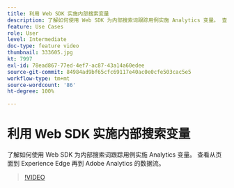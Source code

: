 ```yaml
---
title: 利用 Web SDK 实施内部搜索变量
description: 了解如何使用 Web SDK 为内部搜索词跟踪用例实施 Analytics 变量。 查看从页面到 Experience Edge 再到 Adobe Analytics 的数据流。
feature: Use Cases
role: User
level: Intermediate
doc-type: feature video
thumbnail: 333605.jpg
kt: 7997
exl-id: 78ead867-77ed-4ef7-ac87-43a14a60edee
source-git-commit: 84984ad9bf65cfc69117e40ac0e0cfe503cac5e5
workflow-type: tm+mt
source-wordcount: '86'
ht-degree: 100%

---
```


# 利用 Web SDK 实施内部搜索变量

了解如何使用 Web SDK 为内部搜索词跟踪用例实施 Analytics 变量。 查看从页面到 Experience Edge 再到 Adobe Analytics 的数据流。

>[!VIDEO](https://video.tv.adobe.com/v/333605/?quality=12&learn=on)
